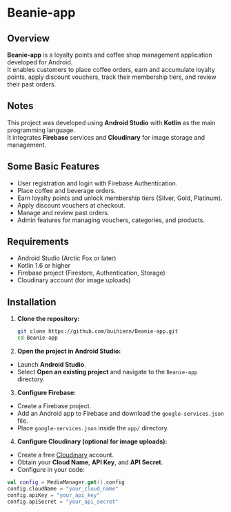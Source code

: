 # Beanie-app

## Overview
**Beanie-app** is a loyalty points and coffee shop management application developed for Android.  
It enables customers to place coffee orders, earn and accumulate loyalty points, apply discount vouchers, track their membership tiers, and review their past orders.

## Notes
This project was developed using **Android Studio** with **Kotlin** as the main programming language.  
It integrates **Firebase** services and **Cloudinary** for image storage and management.

## Some Basic Features
- User registration and login with Firebase Authentication.
- Place coffee and beverage orders.
- Earn loyalty points and unlock membership tiers (Silver, Gold, Platinum).
- Apply discount vouchers at checkout.
- Manage and review past orders.
- Admin features for managing vouchers, categories, and products.

## Requirements
- Android Studio (Arctic Fox or later)
- Kotlin 1.6 or higher
- Firebase project (Firestore, Authentication, Storage)
- Cloudinary account (for image uploads)

## Installation
1. **Clone the repository:**
   ```bash
   git clone https://github.com/buihienn/Beanie-app.git
   cd Beanie-app

2.  **Open the project in Android Studio:**
  - Launch **Android Studio**.
  - Select **Open an existing project** and navigate to the `Beanie-app` directory.

3. **Configure Firebase:**

  - Create a Firebase project.
  - Add an Android app to Firebase and download the `google-services.json` file.
  - Place `google-services.json` inside the `app/` directory.

4. **Configure Cloudinary (optional for image uploads):**

  - Create a free [Cloudinary](https://cloudinary.com/) account.
  - Obtain your **Cloud Name**, **API Key**, and **API Secret**.
  - Configure in your code:

```kotlin
val config = MediaManager.get().config
config.cloudName = "your_cloud_name"
config.apiKey = "your_api_key"
config.apiSecret = "your_api_secret"

